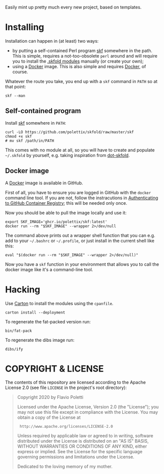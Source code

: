 Easily mint up pretty much every new project, based on templates.

# Installing

Installation can happen in (at least) two ways:

- by putting a self-contained Perl program [skf][] somewhere in the
  path. This is simple, requires a not-too-obsolete `perl` around and
  will require you to install the [.skfold modules][dot-skfold] manually
  (or create your own);
- using a [Docker][] image. This is also simple and requires [Docker][],
  of course.

Whatever the route you take, you end up with a `skf` command in `PATH`
so at that point:

```shell
skf --man
```

## Self-contained program

Install [skf][] somewhere in `PATH`:

```shell
curl -LO https://github.com/polettix/skfold/raw/master/skf
chmod +x skf
# mv skf /path/in/PATH
```

This comes with no module at all, so you will have to create and
populate `~/.skfold` by yourself, e.g. taking inspiration from
[dot-skfold][].


## Docker image

A [Docker][] image is available in GitHub.

First of all, you have to ensure you are logged in GitHub with the
`docker` command line tool. If you are not, follow the instracutions in
[Authenticating to GitHub Container Registry][authenticate]; this will
be needed only once.

Now you should be able to pull the image locally and use it:

```shell
export SKF_IMAGE='ghcr.io/polettix/skf:latest'
docker run --rm "$SKF_IMAGE" --wrapper 2>/dev/null
```

The command above prints out a wrapper shell function that you can e.g.
add to your `~/.bashrc` or `~/.profile`, or just install in the current
shell like this:

```shell
eval "$(docker run --rm "$SKF_IMAGE" --wrapper 2>/dev/null)"
```

Now you have a `skf` function in your environment that allows you to
call the docker image like it's a command-line tool.


# Hacking

Use [Carton][] to install the modules using the `cpanfile`.

```shell
carton install --deployment
```

To regenerate the fat-packed version run:

```shell
bin/fat-pack
```

To regenerate the dibs image run:

```shell
dibs/ify
```


# COPYRIGHT & LICENSE

The contents of this repository are licensed according to the Apache
License 2.0 (see file `LICENSE` in the project's root directory):

>  Copyright 2020 by Flavio Poletti
>
>  Licensed under the Apache License, Version 2.0 (the "License");
>  you may not use this file except in compliance with the License.
>  You may obtain a copy of the License at
>
>      http://www.apache.org/licenses/LICENSE-2.0
>
>  Unless required by applicable law or agreed to in writing, software
>  distributed under the License is distributed on an "AS IS" BASIS,
>  WITHOUT WARRANTIES OR CONDITIONS OF ANY KIND, either express or implied.
>  See the License for the specific language governing permissions and
>  limitations under the License.
>
>  Dedicated to the loving memory of my mother.

[Carton]: https://metacpan.org/pod/Carton
[skf]: https://github.com/polettix/skfold/raw/master/skf
[dot-skfold]: https://github.com/polettix/skfold/tree/master/dot-skfold
[Docker]: https://www.docker.com/
[authenticate]: https://docs.github.com/en/free-pro-team@latest/packages/managing-container-images-with-github-container-registry/pushing-and-pulling-docker-images#authenticating-to-github-container-registry
